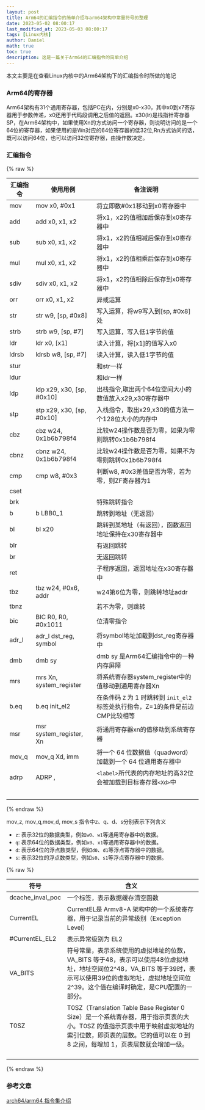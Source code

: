 ```yaml
---
layout: post
title: Arm64的汇编指令的简单介绍与arm64架构中常量符号的整理
date: 2023-05-02 08:00:17 
last_modified_at: 2023-05-03 08:00:17 
tags: [Linux内核]
author: Daniel
math: true
toc: true
description: 这是一篇关于Arm64的汇编指令的简单介绍
---
```

本文主要是在查看Linux内核中的Arm64架构下的汇编指令时所做的笔记

### Arm64的寄存器

​		Arm64架构有31个通用寄存器，包括PC在内，分别是x0-x30，其中x0到x7寄存器用于参数传递，x0还用于代码段调用之后值的返回。x30(lr)是栈指针寄存器SP，在Arm64架构中，如果使用Xn的方式访问一个寄存器，则说明访问的是一个64位的寄存器，如果使用的是Wn对应的64位寄存器的低32位,Rn方式访问的话，既可以访问64位，也可以访问32位寄存器，由操作数决定。

### 汇编指令

{% raw %}

| 汇编指令 | 使用用例                  | 备注说明                                                     |
| -------- | ------------------------- | ------------------------------------------------------------ |
| mov      | mov x0, #0x1              | 将立即数#0x1移动到x0寄存器中                                 |
| add      | add x0, x1, x2            | 将x1，x2的值相加后保存到x0寄存器中                           |
| sub      | sub x0, x1, x2            | 将x1，x2的值相减后保存到x0寄存器中                           |
| mul      | mul x0, x1, x2            | 将x1，x2的值相乘后保存到x0寄存器中                           |
| sdiv     | sdiv x0, x1, x2           | 将x1，x2的值相除后保存到x0寄存器中                           |
| orr      | orr x0, x1, x2            | 异或运算                                                     |
| str      | str w9, [sp, #0x8]        | 写入运算，将w9写入到[sp, #0x8] 处                            |
| strb     | strb w9, [sp, #7]         | 写入运算，写入低1字节的值                                    |
| ldr      | ldr x0, [x1]              | 读入计算，将[x1]的值写入x0                                   |
| ldrsb    | ldrsb w8, [sp, #7]        | 读入计算，读入低1字节的值                                    |
| stur     |                           | 和str一样                                                    |
| ldur     |                           | 和ldr一样                                                    |
| ldp      | ldp x29, x30, [sp, #0x10] | 出栈指令,取出两个64位空间大小的数值放入x29,x30寄存器中       |
| stp      | stp x29, x30, [sp, #0x10] | 入栈指令，取出x29,x30的值方法一个128位大小的内存中           |
| cbz      | cbz w24, 0x1b6b798f4      | 比较w24操作数是否为零，如果为零则跳转0x1b6b798f4             |
| cbnz     | cbnz w24, 0x1b6b798f4     | 比较w24操作数是否为零，如果不为零则跳转0x1b6b798f4           |
| cmp      | cmp w8, #0x3              | 判断w8, #0x3差值是否为零，若为零，则ZF寄存器为1              |
| cset     |                           |                                                              |
| brk      |                           | 特殊跳转指令                                                 |
| b        | b LBB0_1                  | 跳转到地址（无返回）                                         |
| bl       | bl x20                    | 跳转到某地址（有返回），函数返回地址保持在x30寄存器中        |
| blr      |                           | 有返回跳转                                                   |
| br       |                           | 无返回跳转                                                   |
| ret      |                           | 子程序返回，返回地址在x30寄存器中                            |
| tbz      | tbz w24, #0x6, addr       | w24第6位为零，则跳转地址addr                                 |
| tbnz     |                           | 若不为零，则跳转                                             |
| bic      | BIC R0, R0, #0x1011       | 位清零指令                                                   |
| adr_l    | adr_l dst_reg, symbol     | 将symbol地址加载到dst_reg寄存器中                            |
| dmb      | dmb sy                    | dmb sy 是Arm64汇编指令中的一种内存屏障                       |
| mrs      | mrs Xn, system_register   | 将系统寄存器system_register中的值移动到通用寄存器Xn          |
| b.eq     | b.eq	init_el2          | 在条件码 `Z` 为 1 时跳转到 `init_el2` 标签处执行指令，Z=1的条件是前边CMP比较相等 |
| msr      | msr system_register, Xn   | 将通用寄存器xn的值移动到系统寄存器                           |
| mov_q    | mov_q Xd, imm             | 将一个 64 位数据值（quadword）加载到一个 64 位通用寄存器中   |
| adrp     | ADRP <Xd>, <label>        | `<label>`所代表的内存地址的高32位会被加载到目标寄存器`<Xd>`中 |
|          |                           |                                                              |
|          |                           |                                                              |
|          |                           |                                                              |
|          |                           |                                                              |
|          |                           |                                                              |

{% endraw %}

mov_z, mov_q,mov_d, mov_s 指令中z、q、d、s分别表示下列含义

- `z`: 表示32位的数据类型，例如`w0`、`w1`等通用寄存器中的数据。
- `q`: 表示64位的数据类型，例如`x0`、`x1`等通用寄存器中的数据。
- `d`: 表示64位的浮点数类型，例如`d0`、`d1`等浮点寄存器中的数据。
- `s`: 表示32位的浮点数类型，例如`s0`、`s1`等浮点寄存器中的数据。

{% raw %}

| 符号             | 含义                                                         |
| ---------------- | ------------------------------------------------------------ |
| dcache_inval_poc | 一个标签，表示数据缓存清空函数                               |
| CurrentEL        | CurrentEL是 Armv8-A 架构中的一个系统寄存器，用于记录当前的异常级别（Exception Level） |
| \#CurrentEL_EL2  | 表示异常级别为 EL2                                           |
| VA_BITS          | 符号常量，表示系统使用的虚拟地址的位数，VA_BITS 等于48，表示可以使用48位虚拟地址，地址空间位2^48，VA_BITS 等于39时，表示可以使用39位的虚拟地址，虚拟地址空间位2^39。这个值在编译时确定，是CPU配置的一部分。 |
| T0SZ             | T0SZ（Translation Table Base Register 0 Size）是一个系统寄存器，用于指示页表的大小。T0SZ 的值指示页表中用于映射虚拟地址的索引位数，即页表的层数。它的值可以在 0 到 8 之间，每增加 1，页表层数就会增加一级。 |
|                  |                                                              |
|                  |                                                              |
|                  |                                                              |
|                  |                                                              |

{% endraw %}



### 参考文章

[arch64/arm64 指令集介绍](ttps://juejin.cn/post/7131295389059121159)

